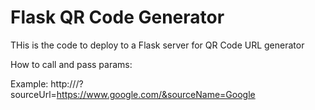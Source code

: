 # Flask QR Code Generator
 THis is the code to deploy to a Flask server for QR Code URL generator

How to call and pass params:

Example:
http://<your-domain-name>/?sourceUrl=https://www.google.com/&sourceName=Google
